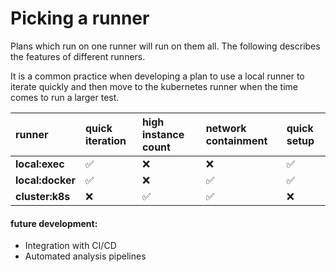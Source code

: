 # Picking a runner

Plans which run on one runner will run on them all. The following describes the features of different runners. 

It is a common practice when developing a plan to use a local runner to iterate quickly and then move to the kubernetes runner when the time comes to run a larger test.



|  runner | quick iteration | high instance count | network containment | quick setup |
| :--- | :--- | :--- | :--- | :--- |
| **local:exec** | ✅ | ❌ | ❌ | ✅ |
| **local:docker** | ✅ | ❌ | ✅ | ✅ |
| **cluster:k8s** | ❌ | ✅ | ✅ | ❌ |



#### future development:

* Integration with CI/CD
* Automated analysis pipelines


